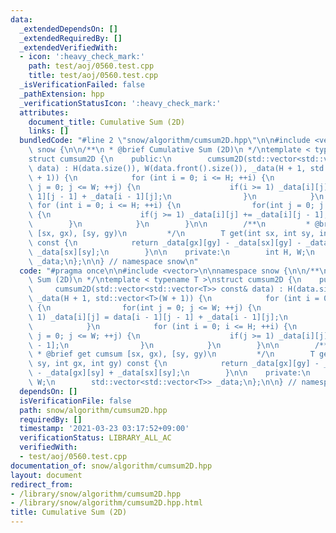 ```yaml
---
data:
  _extendedDependsOn: []
  _extendedRequiredBy: []
  _extendedVerifiedWith:
  - icon: ':heavy_check_mark:'
    path: test/aoj/0560.test.cpp
    title: test/aoj/0560.test.cpp
  _isVerificationFailed: false
  _pathExtension: hpp
  _verificationStatusIcon: ':heavy_check_mark:'
  attributes:
    document_title: Cumulative Sum (2D)
    links: []
  bundledCode: "#line 2 \"snow/algorithm/cumsum2D.hpp\"\n\n#include <vector>\n\nnamespace\
    \ snow {\n\n/**\n * @brief Cumulative Sum (2D)\n */\ntemplate < typename T >\n\
    struct cumsum2D {\n    public:\n        cumsum2D(std::vector<std::vector<T>> const&\
    \ data) : H(data.size()), W(data.front().size()), _data(H + 1, std::vector<T>(W\
    \ + 1)) {\n            for (int i = 0; i <= H; ++i) {\n                for(int\
    \ j = 0; j <= W; ++j) {\n                    if(i >= 1) _data[i][j] = data[i -\
    \ 1][j - 1] + _data[i - 1][j];\n                }\n            }\n           \
    \ for (int i = 0; i <= H; ++i) {\n                for(int j = 0; j <= W; ++j)\
    \ {\n                    if(j >= 1) _data[i][j] += _data[i][j - 1];\n        \
    \        }\n            }\n        }\n\n        /**\n         * @brief get cumsum\
    \ [sx, gx), [sy, gy)\n         */\n        T get(int sx, int sy, int gx, int gy)\
    \ const {\n            return _data[gx][gy] - _data[sx][gy] - _data[gx][sy] +\
    \ _data[sx][sy];\n        }\n\n    private:\n        int H, W;\n        std::vector<std::vector<T>>\
    \ _data;\n};\n\n} // namespace snow\n"
  code: "#pragma once\n\n#include <vector>\n\nnamespace snow {\n\n/**\n * @brief Cumulative\
    \ Sum (2D)\n */\ntemplate < typename T >\nstruct cumsum2D {\n    public:\n   \
    \     cumsum2D(std::vector<std::vector<T>> const& data) : H(data.size()), W(data.front().size()),\
    \ _data(H + 1, std::vector<T>(W + 1)) {\n            for (int i = 0; i <= H; ++i)\
    \ {\n                for(int j = 0; j <= W; ++j) {\n                    if(i >=\
    \ 1) _data[i][j] = data[i - 1][j - 1] + _data[i - 1][j];\n                }\n\
    \            }\n            for (int i = 0; i <= H; ++i) {\n                for(int\
    \ j = 0; j <= W; ++j) {\n                    if(j >= 1) _data[i][j] += _data[i][j\
    \ - 1];\n                }\n            }\n        }\n\n        /**\n        \
    \ * @brief get cumsum [sx, gx), [sy, gy)\n         */\n        T get(int sx, int\
    \ sy, int gx, int gy) const {\n            return _data[gx][gy] - _data[sx][gy]\
    \ - _data[gx][sy] + _data[sx][sy];\n        }\n\n    private:\n        int H,\
    \ W;\n        std::vector<std::vector<T>> _data;\n};\n\n} // namespace snow"
  dependsOn: []
  isVerificationFile: false
  path: snow/algorithm/cumsum2D.hpp
  requiredBy: []
  timestamp: '2021-03-23 03:17:52+09:00'
  verificationStatus: LIBRARY_ALL_AC
  verifiedWith:
  - test/aoj/0560.test.cpp
documentation_of: snow/algorithm/cumsum2D.hpp
layout: document
redirect_from:
- /library/snow/algorithm/cumsum2D.hpp
- /library/snow/algorithm/cumsum2D.hpp.html
title: Cumulative Sum (2D)
---
```

